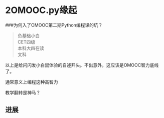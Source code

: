 # 2OMOOC.py缘起
###为何入了OMOOC第二期Python编程课的坑？

>负基础小白   
CET四级   
本科大四在读   
文科   

以上是给闪闪发小白鼠体验的自述开头。不出意外，这应该是OMOOC智力底线了。

通常意义上编程这种高智力


教学翻转是神马？

## 进展

